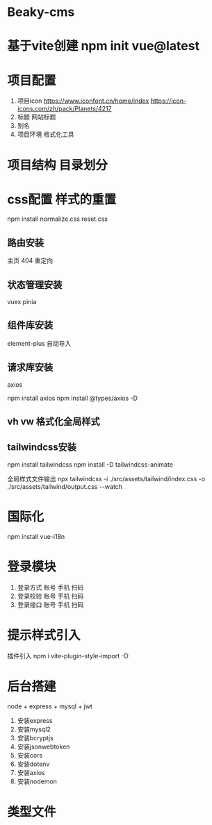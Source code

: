 # Beaky-cms

# 基于vite创建 npm init vue@latest

# 项目配置

1. 项目icon https://www.iconfont.cn/home/index https://icon-icons.com/zh/pack/Planets/4217
2. 标题 网站标题
3. 别名
4. 项目环境 格式化工具

# 项目结构 目录划分

# css配置 样式的重置

npm install normalize.css
reset.css

## 路由安装

主页
404
重定向

## 状态管理安装

vuex
pinia

## 组件库安装

element-plus
自动导入

## 请求库安装

axios

npm install axios
npm install @types/axios -D

## vh vw 格式化全局样式

## tailwindcss安装

npm install tailwindcss
npm install -D tailwindcss-animate

全局样式文件输出
npx tailwindcss -i ./src/assets/tailwind/index.css -o ./src/assets/tailwind/output.css --watch

# 国际化

npm install vue-i18n

# 登录模块

1. 登录方式 账号 手机 扫码
2. 登录校验 账号 手机 扫码
3. 登录接口 账号 手机 扫码

# 提示样式引入

插件引入
npm i vite-plugin-style-import -D

# 后台搭建

node + express + mysql + jwt

1. 安装express
2. 安装mysql2
3. 安装bcryptjs
4. 安装jsonwebtoken
5. 安装cors
6. 安装dotenv
7. 安装axios
8. 安装nodemon

# 类型文件
